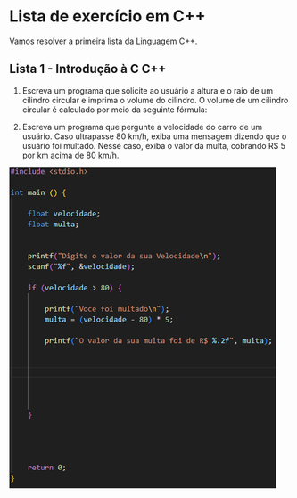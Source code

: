 # Lista de exercício em C++

Vamos resolver a primeira lista da Linguagem C++.

## Lista 1 - Introdução à C C++

1) Escreva um programa que solicite ao usuário a altura e o raio de um cilindro circular e
imprima o volume do cilindro. O volume de um cilindro circular é calculado por meio da
seguinte fórmula:














2) Escreva um programa que pergunte a velocidade do carro de um usuário. Caso ultrapasse
80 km/h, exiba uma mensagem dizendo que o usuário foi multado. Nesse caso, exiba o
valor da multa, cobrando R$ 5 por km acima de 80 km/h.

![alt text](image.png)